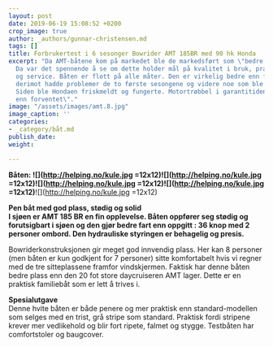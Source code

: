 ```yaml
---
layout: post
date: 2019-06-19 15:08:52 +0200
crop_image: true
author: _authors/gunnar-christensen.md
tags: []
title: Forbrukertest i 6 sesonger Bowrider AMT 185BR med 90 hk Honda
excerpt: "Da AMT-båtene kom på markedet ble de markedsført som \"bedre enn du forventer\".
  Da var det spennende å se om dette holder mål på kvalitet i bruk, praktiske løsninger
  og service. Båten er flott på alle måter. Den er virkelig bedre enn forventet. \n\nHondamotoren
  derimot hadde problemer de to første sesongene og videre noe som ble tatt som garantireparasjoner:
  Siden ble Hondaen friskmeldt og fungerte. Motortrøbbel i garantitiden er ikke \"bedre
  enn forventet\"."
image: "/assets/images/amt.8.jpg"
image_caption: ''
categories:
- _category/båt.md
publish_date: 
weight: 

---
```

**Båten: ![](http://helping.no/kule.jpg =12x12)![](http://helping.no/kule.jpg =12x12)![](http://helping.no/kule.jpg =12x12)![](http://helping.no/kule.jpg =12x12)**![](http://helping.no/kule.jpg =12x12)

**Pen båt med god plass, stødig og solid**  
**I sjøen er AMT 185 BR en fin opplevelse. Båten oppfører seg stødig og forutsigbart i sjøen og den gjør bedre fart enn oppgitt : 36 knop med 2 personer ombord. Den hydrauliske styringen er behagelig og presis.**

Bowriderkonstruksjonen gir meget god innvendig plass. Her kan 8 personer (men båten er kun godkjent for 7 personer) sitte komfortabelt hvis vi regner med de tre sitteplassene framfor vindskjermen. Faktisk har denne båten bedre plass enn den 20 fot store daycruiseren AMT lager. Dette er en praktisk familiebåt som er lett å trives i.

**Spesialutgave**  
Denne hvite båten er både penere og mer praktisk enn standard-modellen som selges med en trist, grå stripe som standard. Praktisk fordi stripene krever mer vedlikehold og blir fort ripete, falmet og stygge. Testbåten har comfortstoler og baugcover.